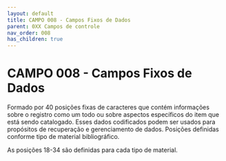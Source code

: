 ```yaml
---
layout: default
title: CAMPO 008 - Campos Fixos de Dados
parent: 0XX Campos de controle
nav_order: 008
has_children: true
---
```


# CAMPO 008 - Campos Fixos de Dados

Formado por 40 posições fixas de caracteres que contém informações sobre o registro como um todo ou sobre aspectos específicos do item que está sendo catalogado. Esses dados codificados podem ser usados para propósitos de recuperação e gerenciamento de dados. Posições definidas conforme tipo de material bibliográfico.

As posições 18-34 são definidas para cada tipo de material.

